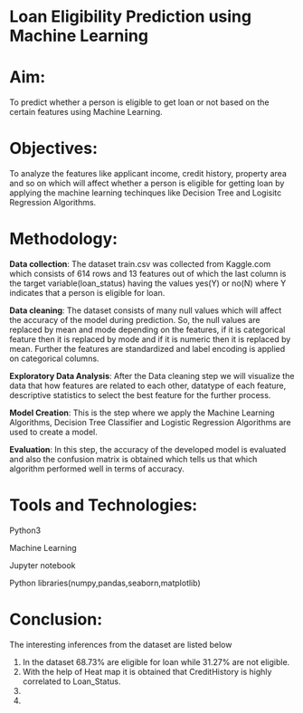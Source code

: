 # Loan Eligibility Prediction using Machine Learning


# Aim: 

To predict whether a person is eligible to get loan or not based on the certain features using Machine Learning.


# Objectives:

To analyze the features like applicant income, credit history, property area and so on which will affect whether a person is eligible for getting loan by applying the machine learning techinques like Decision Tree and Logisitc Regression Algorithms.


# Methodology:

**Data collection**: The dataset train.csv was collected from Kaggle.com which consists of 614 rows and 13 features out of which the last column is the target variable(loan_status) having the values yes(Y) or no(N) where Y indicates that a person is eligible for loan.

**Data cleaning**: The dataset consists of many null values which will affect the accuracy of the model during prediction. So, the null values are replaced by mean and mode depending on the features, if it is categorical feature then it is replaced by mode and if it is numeric then it is replaced by mean. Further the features are standardized and label encoding is applied on categorical columns.

**Exploratory Data Analysis**: After the Data cleaning step we will visualize the data that how features are related to each other, datatype of each feature, descriptive statistics to select the best feature for the further process. 

**Model Creation**: This is the step where we apply the Machine Learning Algorithms, Decision Tree Classifier and Logistic Regression Algorithms are used to create a model. 

**Evaluation**: In this step, the accuracy of the developed model is evaluated and also the confusion matrix is obtained which tells us that which algorithm performed well in terms of accuracy.


# Tools and Technologies:

Python3

Machine Learning

Jupyter notebook

Python libraries(numpy,pandas,seaborn,matplotlib)


# Conclusion:

The interesting inferences from the dataset are listed below

1. In the dataset 68.73% are eligible for loan while 31.27% are not eligible.
2. With the help of Heat map it is obtained that CreditHistory is highly correlated to Loan_Status.
3. 
4.

